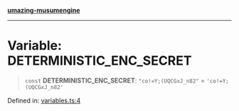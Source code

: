 [**umazing-musumengine**](../../README.md)

***

# Variable: DETERMINISTIC\_ENC\_SECRET

> `const` **DETERMINISTIC\_ENC\_SECRET**: `"co!=Y;(UQCGxJ_n82"` = `'co!=Y;(UQCGxJ_n82'`

Defined in: [variables.ts:4](https://github.com/davinidae/umazing-musumengine/blob/51f61211084dfe767110f78265e0aa27a13c00d0/src/variables.ts#L4)
